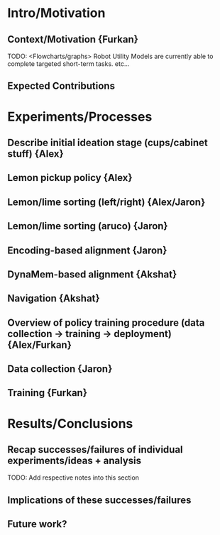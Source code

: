 # Intro/Motivation
## Context/Motivation {Furkan}
TODO: <Flowcharts/graphs>
Robot Utility Models are currently able to complete targeted short-term tasks. etc...
## Expected Contributions

# Experiments/Processes
## Describe initial ideation stage (cups/cabinet stuff) {Alex}
## Lemon pickup policy {Alex}
## Lemon/lime sorting (left/right) {Alex/Jaron}
## Lemon/lime sorting (aruco) {Jaron}
## Encoding-based alignment {Jaron}
## DynaMem-based alignment {Akshat}
## Navigation {Akshat}
## Overview of policy training procedure (data collection -> training -> deployment) {Alex/Furkan}
## Data collection {Jaron}
## Training {Furkan}

# Results/Conclusions
## Recap successes/failures of individual experiments/ideas + analysis
TODO: Add respective notes into this section
## Implications of these successes/failures
## Future work?

